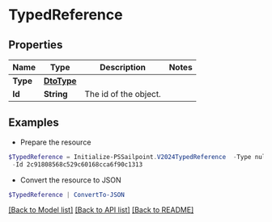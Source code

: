 # TypedReference
## Properties

Name | Type | Description | Notes
------------ | ------------- | ------------- | -------------
**Type** | [**DtoType**](DtoType.md) |  | 
**Id** | **String** | The id of the object.  | 

## Examples

- Prepare the resource
```powershell
$TypedReference = Initialize-PSSailpoint.V2024TypedReference  -Type null `
 -Id 2c91808568c529c60168cca6f90c1313
```

- Convert the resource to JSON
```powershell
$TypedReference | ConvertTo-JSON
```

[[Back to Model list]](../README.md#documentation-for-models) [[Back to API list]](../README.md#documentation-for-api-endpoints) [[Back to README]](../README.md)

